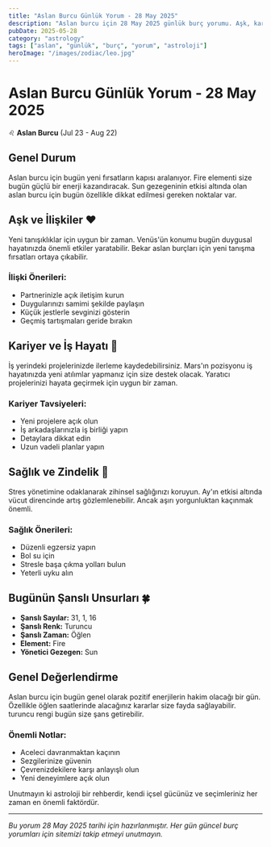 ```yaml
---
title: "Aslan Burcu Günlük Yorum - 28 May 2025"
description: "Aslan burcu için 28 May 2025 günlük burç yorumu. Aşk, kariyer, sağlık ve şanslı sayılar."
pubDate: 2025-05-28
category: "astrology"
tags: ["aslan", "günlük", "burç", "yorum", "astroloji"]
heroImage: "/images/zodiac/leo.jpg"
---
```


# Aslan Burcu Günlük Yorum - 28 May 2025

♌ **Aslan Burcu** (Jul 23 - Aug 22)

## Genel Durum

Aslan burcu için bugün yeni fırsatların kapısı aralanıyor. Fire elementi size bugün güçlü bir enerji kazandıracak. Sun gezegeninin etkisi altında olan aslan burcu için bugün özellikle dikkat edilmesi gereken noktalar var.

## Aşk ve İlişkiler ❤️

Yeni tanışıklıklar için uygun bir zaman. Venüs'ün konumu bugün duygusal hayatınızda önemli etkiler yaratabilir. Bekar aslan burçları için yeni tanışma fırsatları ortaya çıkabilir.

### İlişki Önerileri:
- Partnerinizle açık iletişim kurun
- Duygularınızı samimi şekilde paylaşın
- Küçük jestlerle sevginizi gösterin
- Geçmiş tartışmaları geride bırakın

## Kariyer ve İş Hayatı 💼

İş yerindeki projelerinizde ilerleme kaydedebilirsiniz. Mars'ın pozisyonu iş hayatınızda yeni atılımlar yapmanız için size destek olacak. Yaratıcı projelerinizi hayata geçirmek için uygun bir zaman.

### Kariyer Tavsiyeleri:
- Yeni projelere açık olun
- İş arkadaşlarınızla iş birliği yapın
- Detaylara dikkat edin
- Uzun vadeli planlar yapın

## Sağlık ve Zindelik 🏥

Stres yönetimine odaklanarak zihinsel sağlığınızı koruyun. Ay'ın etkisi altında vücut direncinde artış gözlemlenebilir. Ancak aşırı yorgunluktan kaçınmak önemli.

### Sağlık Önerileri:
- Düzenli egzersiz yapın
- Bol su için
- Stresle başa çıkma yolları bulun
- Yeterli uyku alın

## Bugünün Şanslı Unsurları 🍀

- **Şanslı Sayılar:** 31, 1, 16
- **Şanslı Renk:** Turuncu
- **Şanslı Zaman:** Öğlen
- **Element:** Fire
- **Yönetici Gezegen:** Sun

## Genel Değerlendirme

Aslan burcu için bugün genel olarak pozitif enerjilerin hakim olacağı bir gün. Özellikle öğlen saatlerinde alacağınız kararlar size fayda sağlayabilir. turuncu rengi bugün size şans getirebilir.

### Önemli Notlar:
- Aceleci davranmaktan kaçının
- Sezgilerinize güvenin
- Çevrenizdekilere karşı anlayışlı olun
- Yeni deneyimlere açık olun

Unutmayın ki astroloji bir rehberdir, kendi içsel gücünüz ve seçimleriniz her zaman en önemli faktördür.

---

*Bu yorum 28 May 2025 tarihi için hazırlanmıştır. Her gün güncel burç yorumları için sitemizi takip etmeyi unutmayın.*
